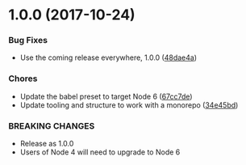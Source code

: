 <a name="1.0.0"></a>
# 1.0.0 (2017-10-24)


### Bug Fixes

* Use the coming release everywhere, 1.0.0 ([48dae4a](https://github.com/rocjs/roc-extensions/tree/master/plugins/roc-plugin-test-jest/commit/48dae4a))


### Chores

* Update the babel preset to target Node 6 ([67cc7de](https://github.com/rocjs/roc-extensions/tree/master/plugins/roc-plugin-test-jest/commit/67cc7de))
* Update tooling and structure to work with a monorepo ([34e45bd](https://github.com/rocjs/roc-extensions/tree/master/plugins/roc-plugin-test-jest/commit/34e45bd))


### BREAKING CHANGES

* Release as 1.0.0
* Users of Node 4 will need to upgrade to Node 6



